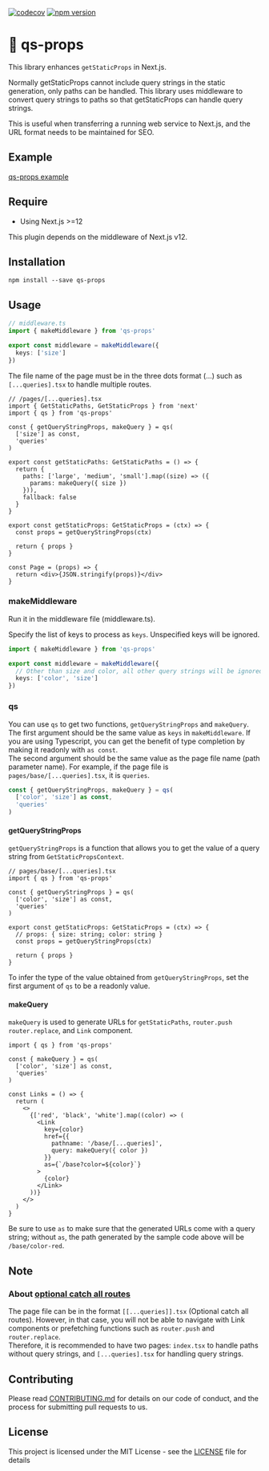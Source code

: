 [![codecov](https://codecov.io/gh/aiji42/next-qs-props/branch/main/graph/badge.svg?token=ZWU2IX3T1U)](https://codecov.io/gh/aiji42/next-qs-props)
[![npm version](https://badge.fury.io/js/qs-props.svg)](https://badge.fury.io/js/qs-props)

# :bowl_with_spoon: qs-props

This library enhances `getStaticProps` in Next.js.

Normally getStaticProps cannot include query strings in the static generation, only paths can be handled. This library uses middleware to convert query strings to paths so that getStaticProps can handle query strings.

This is useful when transferring a running web service to Next.js, and the URL format needs to be maintained for SEO.

## Example

[qs-props example](https://next-qs-props.vercel.app)

## Require

- Using Next.js >=12

This plugin depends on the middleware of Next.js v12.

## Installation

```
npm install --save qs-props
```

## Usage

```ts
// middleware.ts
import { makeMiddleware } from 'qs-props'

export const middleware = makeMiddleware({
  keys: ['size']
})
```

The file name of the page must be in the three dots format (...) such as `[...queries].tsx` to handle multiple routes.
```tsx
// /pages/[...queries].tsx
import { GetStaticPaths, GetStaticProps } from 'next'
import { qs } from 'qs-props'

const { getQueryStringProps, makeQuery } = qs(
  ['size'] as const,
  'queries'
)

export const getStaticPaths: GetStaticPaths = () => {
  return {
    paths: ['large', 'medium', 'small'].map((size) => ({
      params: makeQuery({ size })
    })),
    fallback: false
  }
}

export const getStaticProps: GetStaticProps = (ctx) => {
  const props = getQueryStringProps(ctx)

  return { props }
}

const Page = (props) => {
  return <div>{JSON.stringify(props)}</div>
}
```

### makeMiddleware

Run it in the middleware file (middleware.ts).

Specify the list of keys to process as `keys`. Unspecified keys will be ignored.
```ts
import { makeMiddleware } from 'qs-props'

export const middleware = makeMiddleware({ 
  // Other than size and color, all other query strings will be ignored.
  keys: ['color', 'size']
})
```

### qs

You can use `qs` to get two functions, `getQueryStringProps` and `makeQuery`.  
The first argument should be the same value as `keys` in `makeMiddleware`. If you are using Typescript, you can get the benefit of type completion by making it readonly with `as const`.  
The second argument should be the same value as the page file name (path parameter name). For example, if the page file is `pages/base/[...queries].tsx`, it is `queries`.

```ts
const { getQueryStringProps, makeQuery } = qs(
  ['color', 'size'] as const,
  'queries'
)
```

#### getQueryStringProps
`getQueryStringProps` is a function that allows you to get the value of a query string from `GetStaticPropsContext`.

```tsx
// pages/base/[...queries].tsx
import { qs } from 'qs-props'

const { getQueryStringProps } = qs(
  ['color', 'size'] as const,
  'queries'
)

export const getStaticProps: GetStaticProps = (ctx) => {
  // props: { size: string; color: string }
  const props = getQueryStringProps(ctx)

  return { props }
}
```
To infer the type of the value obtained from `getQueryStringProps`, set the first argument of `qs` to be a readonly value.

#### makeQuery
`makeQuery` is used to generate URLs for `getStaticPaths`, `router.push` `router.replace`, and `Link` component.

```tsx
import { qs } from 'qs-props'

const { makeQuery } = qs(
  ['color', 'size'] as const,
  'queries'
)

const Links = () => {
  return (
    <>
      {['red', 'black', 'white'].map((color) => (
        <Link
          key={color}
          href={{
            pathname: '/base/[...queries]',
            query: makeQuery({ color })
          }}
          as={`/base?color=${color}`}
        >
          {color}
        </Link>
      ))}
    </>
  )
}
```
Be sure to use `as` to make sure that the generated URLs come with a query string; without `as`, the path generated by the sample code above will be `/base/color-red`.

## Note

### About [optional catch all routes](https://nextjs.org/docs/routing/dynamic-routes#optional-catch-all-routes)

The page file can be in the format `[[...queries]].tsx` (Optional catch all routes). However, in that case, you will not be able to navigate with Link components or prefetching functions such as `router.push` and `router.replace`.  
Therefore, it is recommended to have two pages: `index.tsx` to handle paths without query strings, and `[...queries].tsx` for handling query strings.

## Contributing
Please read [CONTRIBUTING.md](https://github.com/aiji42/next-qs-props/blob/main/CONTRIBUTING.md) for details on our code of conduct, and the process for submitting pull requests to us.

## License
This project is licensed under the MIT License - see the [LICENSE](https://github.com/aiji42/next-qs-props/blob/main/LICENSE) file for details
